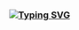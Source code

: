 ### [![Typing SVG](https://readme-typing-svg.demolab.com?font=Fira+Code&pause=100&width=435&lines=Hi+there+ )](https://git.io/typing-svg)

<!--
**rosekairu/rosekairu** is a ✨ _special_ ✨ repository because its `README.md` (this file) appears on your GitHub profile.

Here are some ideas to get you started:

- 🔭 I’m currently working on ...
- 🌱 I’m currently learning ...
- 👯 I’m looking to collaborate on ...
- 🤔 I’m looking for help with ...
- 💬 Ask me about ...
- 📫 How to reach me: ...
- 😄 Pronouns: ...
- ⚡ Fun fact: ...
-->
